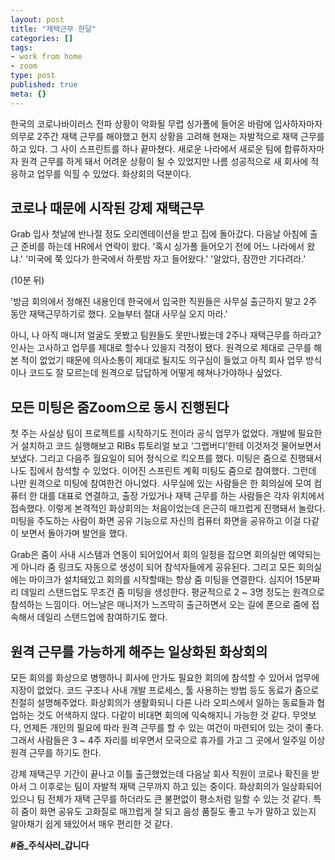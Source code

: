 ```yaml
---
layout: post
title: "재택근무 한달"
categories: []
tags:
- work from home
- zoom
type: post
published: true
meta: {}
---
```


한국의 코로나바이러스 전파 상황이 악화될 무렵 싱가폴에 들어온 바람에 입사하자마자 의무로 2주간 재택 근무를 해야했고 현지 상황을 고려해 현재는 자발적으로 재택 근무를 하고 있다. 그 사이 스프린트를 하나 끝마쳤다. 새로운 나라에서 새로운 팀에 합류하자마자 원격 근무를 하게 돼서 어려운 상황이 될 수 있었지만 나름 성공적으로 새 회사에 적응하고 업무를 익힐 수 있었다. 화상회의 덕분이다.

## 코로나 때문에 시작된 강제 재택근무
Grab 입사 첫날에 반나절 정도 오리엔테이션을 받고 집에 돌아갔다. 다음날 아침에 출근 준비를 하는데 HR에서 연락이 왔다. '혹시 싱가폴 들어오기 전에 어느 나라에서 왔냐.' '미국에 쭉 있다가 한국에서 하룻밤 자고 들어왔다.' '알았다, 잠깐만 기다려라.'

(10분 뒤) 

'방금 회의에서 정해진 내용인데 한국에서 입국한 직원들은 사무실 출근하지 말고 2주 동안 재택근무하기로 했다. 오늘부터 절대 사무실 오지 마라.'

아니, 나 아직 매니저 얼굴도 못봤고 팀원들도 못만나봤는데 2주나 재택근무를 하라고? 인사는 고사하고 업무를 제대로 할수나 있을지 걱정이 됐다. 원격으로 제대로 근무를 해본 적이 없었기 때문에 의사소통이 제대로 될지도 의구심이 들었고 아직 회사 업무 방식이나 코드도 잘 모르는데 원격으로 답답하게 어떻게 헤쳐나가야하나 싶었다.

## 모든 미팅은 줌Zoom으로 동시 진행된다
첫 주는 사실상 팀이 프로젝트를 시작하기도 전이라 공식 업무가 없었다. 개발에 필요한 거 설치하고 코드 실행해보고 RIBs 튜토리얼 보고 ‘그랩버디’한테 이것저것 물어보면서 보냈다. 그리고 다음주 월요일이 되어 정식으로 킥오프를 했다. 미팅은 줌으로 진행돼서 나도 집에서 참석할 수 있었다. 이어진 스프린트 계획 미팅도 줌으로 참여했다. 그런데 나만 원격으로 미팅에 참여한건 아니었다. 사무실에 있는 사람들은 한 회의실에 모여 컴퓨터 한 대를 대표로 연결하고, 출장 가있거나 재택 근무를 하는 사람들은 각자 위치에서 접속했다. 이렇게 본격적인 화상회의는 처음이었는데 은근히 매끄럽게 진행돼서 놀랐다. 미팅을 주도하는 사람이 화면 공유 기능으로 자신의 컴퓨터 화면을 공유하고 이걸 다같이 보면서 돌아가며 발언을 했다.

Grab은 줌이 사내 시스템과 연동이 되어있어서 회의 일정을 잡으면 회의실만 예약되는게 아니라 줌 링크도 자동으로 생성이 되어 참석자들에게 공유된다. 그리고 모든 회의실에는 마이크가 설치돼있고 회의를 시작할때는 항상 줌 미팅을 연결한다. 심지어 15분짜리 데일리 스탠드업도 무조건 줌 미팅을 생성한다. 평균적으로 2 ~ 3명 정도는 원격으로 참석하는 느낌이다. 어느날은 매니저가 느즈막히 출근하면서 오는 길에 폰으로 줌에 접속해서 데일리 스탠드업에 참여하기도 했다.

## 원격 근무를 가능하게 해주는 일상화된 화상회의
모든 회의를 화상으로 병행하니 회사에 안가도 필요한 회의에 참석할 수 있어서 업무에 지장이 없었다. 코드 구조나 사내 개발 프로세스, 툴 사용하는 방법 등도 동료가 줌으로 친절히 설명해주었다. 화상회의가 생활화되니 다른 나라 오피스에서 일하는 동료들과 협업하는 것도 어색하지 않다. 다같이 비대면 회의에 익숙해지니 가능한 것 같다. 무엇보다, 언제든 개인의 필요에 따라 원격 근무를 할 수 있는 여건이 마련되어 있는 것이 좋다. 그래서 사람들은 3 ~ 4주 자리를 비우면서 모국으로 휴가를 가고 그 곳에서 일주일 이상 원격 근무를 하기도 한다.

강제 재택근무 기간이 끝나고 이틀 출근했었는데 다음날 회사 직원이 코로나 확진을 받아서 그 이후로는 팀이 자발적 재택 근무까지 하고 있는 중이다. 화상회의가 일상화되어 있으니 팀 전체가 재택 근무를 하더라도 큰 불편없이 평소처럼 일할 수 있는 것 같다. 특히 줌이 화면 공유도 고화질로 매끄럽게 잘 되고 음성 품질도 좋고 누가 말하고 있는지 알아채기 쉽게 돼있어서 매우 편리한 것 같다.

**#줌_주식사러_갑니다**
